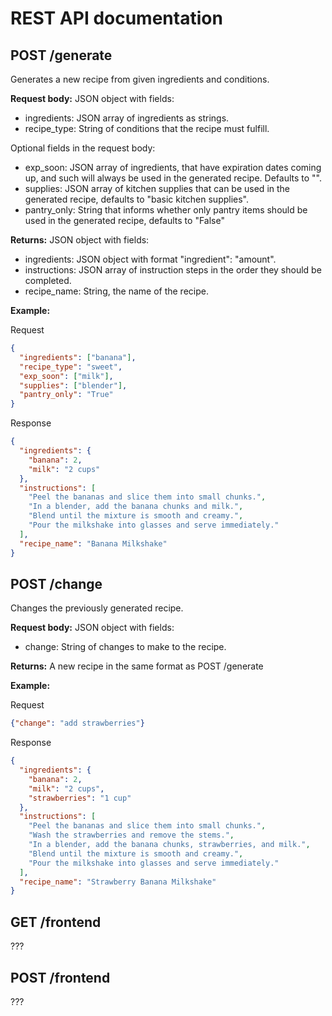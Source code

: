 # REST API documentation

## POST /generate

Generates a new recipe from given ingredients and conditions.

**Request body:** JSON object with fields:

- ingredients: JSON array of ingredients as strings.
- recipe_type: String of conditions that the recipe must fulfill.

Optional fields in the request body:

- exp_soon: JSON array of ingredients, that have expiration dates coming up, and such will always be used in the generated recipe. Defaults to "".
- supplies: JSON array of kitchen supplies that can be used in the generated recipe, defaults to "basic kitchen supplies".
- pantry_only: String that informs whether only pantry items should be used in the generated recipe, defaults to "False"

**Returns:** JSON object with fields:

- ingredients: JSON object with format "ingredient": "amount".
- instructions: JSON array of instruction steps in the order they should be completed.
- recipe_name: String, the name of the recipe.

**Example:**

Request

```json
{
  "ingredients": ["banana"],
  "recipe_type": "sweet",
  "exp_soon": ["milk"],
  "supplies": ["blender"],
  "pantry_only": "True"
}
```

Response

```json
{
  "ingredients": {
    "banana": 2,
    "milk": "2 cups"
  },
  "instructions": [
    "Peel the bananas and slice them into small chunks.",
    "In a blender, add the banana chunks and milk.",
    "Blend until the mixture is smooth and creamy.",
    "Pour the milkshake into glasses and serve immediately."
  ],
  "recipe_name": "Banana Milkshake"
}
```

## POST /change

Changes the previously generated recipe.

**Request body:** JSON object with fields:

- change: String of changes to make to the recipe.

**Returns:** A new recipe in the same format as POST /generate

**Example:**

Request

```json
{"change": "add strawberries"}
```

Response

```json
{
  "ingredients": {
    "banana": 2,
    "milk": "2 cups",
    "strawberries": "1 cup"
  },
  "instructions": [
    "Peel the bananas and slice them into small chunks.",
    "Wash the strawberries and remove the stems.",
    "In a blender, add the banana chunks, strawberries, and milk.",
    "Blend until the mixture is smooth and creamy.",
    "Pour the milkshake into glasses and serve immediately."
  ],
  "recipe_name": "Strawberry Banana Milkshake"
}
```

## GET /frontend

???

## POST /frontend

???

